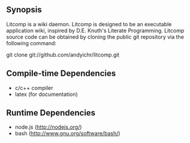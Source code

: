 Synopsis
--------------------------------------------------------------------------------
Litcomp is a wiki daemon. Litcomp is designed to be an executable
application wiki, inspired by D.E. Knuth's Literate Programming.
Litcomp source code can be obtained by cloning the public git
repository via the following command:

git clone git://github.com/andyichr/litcomp.git


Compile-time Dependencies
--------------------------------------------------------------------------------
* c/c++ compiler
* latex (for documentation)

Runtime Dependencies
--------------------------------------------------------------------------------
* node.js (http://nodejs.org/)
* bash (http://www.gnu.org/software/bash/)
